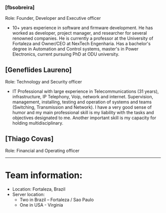 ### [fbsobreira]
Role: Founder, Developer and Executive officer

* 10+ years experience in software and 	firmware development. He has worked as 	developer, project manager, and 	researcher for several renowned companies. He is currently a professor at the University of Fortaleza and Owner/CEO at NexTech Engenharia. Has a bachelor's degree in Automation and Control systems, master's in Power Electronics, current pursuing PhD at ODU university. 

## [Geneflides Laureno]
Role: Technology and Security officer

* IT Professional with large experience in 	Telecommunications (31 years), 	infrastructure, IP Telephony, Voip, network and internet. Supervision, management, installing, testing and operation of systems and teams (Switching, Transmission and Network). I have a very good sense of humor and my main professional skill is my liability with the tasks and objectives designated to me. Another important skill is my capacity for holding multidisciplinary.

## [Thiago Covas]
Role: Financial and Operating officer

* * * 

# Team information:
* Location: Fortaleza, Brazil
* Server  location: 
  - Two in Brazil – Fortaleza / Sao Paulo
  - One in USA - Virginia
